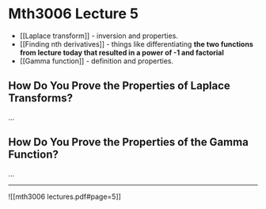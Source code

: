 # Mth3006 Lecture 5

- [[Laplace transform]] - inversion and properties.
- [[Finding nth derivatives]] - things like differentiating **the two functions from lecture today that resulted in a power of -1 and factorial**
- [[Gamma function]] - definition and properties.

## How Do You Prove the Properties of Laplace Transforms?

…

## How Do You Prove the Properties of the Gamma Function?

…

---

![[mth3006 lectures.pdf#page=5]]
